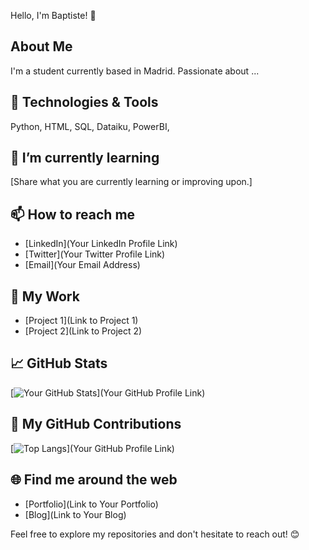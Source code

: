 <hl align="center"> Hello, I'm Baptiste! 👋


## About Me

I'm a student currently based in Madrid. Passionate about ...

## 🔧 Technologies & Tools

Python, HTML, SQL, Dataiku, PowerBI, 

## 🌱 I’m currently learning

[Share what you are currently learning or improving upon.]

## 📫 How to reach me

- [LinkedIn](Your LinkedIn Profile Link)
- [Twitter](Your Twitter Profile Link)
- [Email](Your Email Address)

## 💼 My Work

- [Project 1](Link to Project 1)
- [Project 2](Link to Project 2)

## 📈 GitHub Stats

[![Your GitHub Stats](https://github-readme-stats.vercel.app/api?username=YourUsername&show_icons=true&theme=radical)](Your GitHub Profile Link)

## 🚀 My GitHub Contributions

[![Top Langs](https://github-readme-stats.vercel.app/api/top-langs/?username=YourUsername&layout=compact)](Your GitHub Profile Link)

## 🌐 Find me around the web

- [Portfolio](Link to Your Portfolio)
- [Blog](Link to Your Blog)

Feel free to explore my repositories and don't hesitate to reach out! 😊
